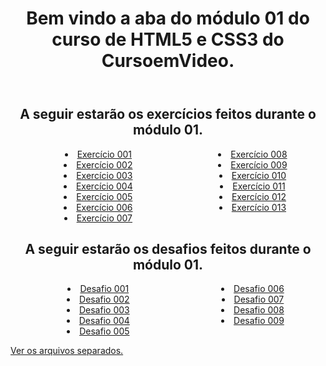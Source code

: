 <html lang="pt-br">
<head>
    <meta charset="UTF-8">
    <meta http-equiv="X-UA-Compatible" content="IE=edge">
    <meta name="viewport" content="width=device-width, initial-scale=1.0">
    <link rel="stylesheet" href="Estilo/style.css">
</head>
<body>
    <header>
    <h1 style="text-align: center;">Bem vindo a aba do módulo 01 do curso de HTML5 e CSS3 do CursoemVideo.</h1>
    </header>
    <section style="text-align: center;">
        <h2>A seguir estarão os exercícios feitos durante o módulo 01.</h2>
        <ul style="columns: 2; list-style-position: inside;">
            <li><a href="https://jonh-dev.github.io/html-css-modulo001/Exercicios/ex001/index.html">Exercício 001</a></li>
            <li><a href="https://jonh-dev.github.io/html-css-modulo001/Exercicios/ex002/index.html">Exercício 002</a></li>
            <li><a href="https://jonh-dev.github.io/html-css-modulo001/Exercicios/ex003/index.html">Exercício 003</a></li>
            <li><a href="https://jonh-dev.github.io/html-css-modulo001/Exercicios/ex004/index.html">Exercício 004</a></li>
            <li><a href="https://jonh-dev.github.io/html-css-modulo001/Exercicios/ex005/index.html">Exercício 005</a></li>
            <li><a href="https://jonh-dev.github.io/html-css-modulo001/Exercicios/ex006/index.html">Exercício 006</a></li>
            <li><a href="https://jonh-dev.github.io/html-css-modulo001/Exercicios/ex007/index.html">Exercício 007</a></li>
            <li><a href="https://jonh-dev.github.io/html-css-modulo001/Exercicios/ex008/index.html">Exercício 008</a></li>
            <li><a href="https://jonh-dev.github.io/html-css-modulo001/Exercicios/ex009/index.html">Exercício 009</a></li>
            <li><a href="https://jonh-dev.github.io/html-css-modulo001/Exercicios/ex010/index.html">Exercício 010</a></li>
            <li><a href="https://jonh-dev.github.io/html-css-modulo001/Exercicios/ex011/index.html">Exercício 011</a></li>
            <li><a href="https://jonh-dev.github.io/html-css-modulo001/Exercicios/ex012/index.html">Exercício 012</a></li>
            <li><a href="https://jonh-dev.github.io/html-css-modulo001/Exercicios/ex013/index.html">Exercício 013</a></li>
        </ul>
        <h2>A seguir estarão os desafios feitos durante o módulo 01.</h2>
        <ul style="columns: 2; list-style-position: inside;">
            <li><a href="https://jonh-dev.github.io/html-css-modulo001/Desafios/d001/index.html">Desafio 001</a></li>
            <li><a href="https://jonh-dev.github.io/html-css-modulo001/Desafios/d002/index.html">Desafio 002</a></li>
            <li><a href="https://jonh-dev.github.io/html-css-modulo001/Desafios/d003/index.html">Desafio 003</a></li>
            <li><a href="https://jonh-dev.github.io/html-css-modulo001/Desafios/d004/index.html">Desafio 004</a></li>
            <li><a href="https://jonh-dev.github.io/html-css-modulo001/Desafios/d005/index.html">Desafio 005</a></li>
            <li><a href="https://jonh-dev.github.io/html-css-modulo001/Desafios/d006/index.html">Desafio 006</a></li>
            <li><a href="https://jonh-dev.github.io/html-css-modulo001/Desafios/d007/index.html">Desafio 007</a></li>
            <li><a href="https://jonh-dev.github.io/html-css-modulo001/Desafios/d008/index.html">Desafio 008</a></li>
            <li><a href="https://jonh-dev.github.io/html-css-modulo001/Desafios/d009/index.html">Desafio 009</a></li>
        </ul>
    </section>
    <footer>
        <p><a href="https://github.com/jonh-dev/html-css-modulo001" target="_blank">Ver os arquivos separados.</a></p>
    </footer>
</body>
</html>